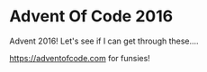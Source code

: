 # Advent Of Code 2016

Advent 2016! Let's see if I can get through these....

https://adventofcode.com for funsies!
